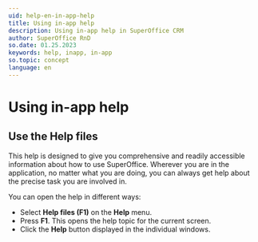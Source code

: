 ```yaml
---
uid: help-en-in-app-help
title: Using in-app help
description: Using in-app help in SuperOffice CRM
author: SuperOffice RnD
so.date: 01.25.2023
keywords: help, inapp, in-app
so.topic: concept
language: en
---
```


# Using in-app help

## Use the Help files

This help is designed to give you comprehensive and readily accessible information about how to use SuperOffice. Wherever you are in the application, no matter what you are doing, you can always get help about the precise task you are involved in.

You can open the help in different ways:

* Select **Help files (F1)** on the **Help** menu.
* Press **F1**. This opens the help topic for the current screen.
* Click the **Help** button displayed in the individual windows.
